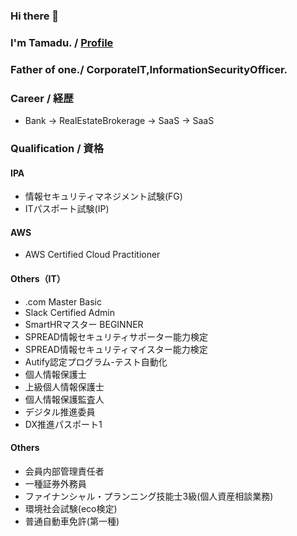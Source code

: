 ### Hi there 👋
### I'm Tamadu. / [Profile](https://tamadu.wraptas.site/) 
### Father of one./ CorporateIT,InformationSecurityOfficer.

### Career / 経歴
 - Bank -> RealEstateBrokerage -> SaaS -> SaaS
### Qualification / 資格
#### IPA
 - 情報セキュリティマネジメント試験(FG)
 - ITパスポート試験(IP)
#### AWS
 - AWS Certified Cloud Practitioner
#### Others（IT）
 - .com Master Basic
 - Slack Certified Admin
 - SmartHRマスター BEGINNER
 - SPREAD情報セキュリティサポーター能力検定
 - SPREAD情報セキュリティマイスター能力検定
 - Autify認定プログラム-テスト自動化
 - 個人情報保護士
 - 上級個人情報保護士
 - 個人情報保護監査人
 - デジタル推進委員
 - DX推進パスポート1
#### Others
 - 会員内部管理責任者
 - 一種証券外務員 
 - ファイナンシャル・プランニング技能士3級(個人資産相談業務)
 - 環境社会試験(eco検定)
 - 普通自動車免許(第一種)
